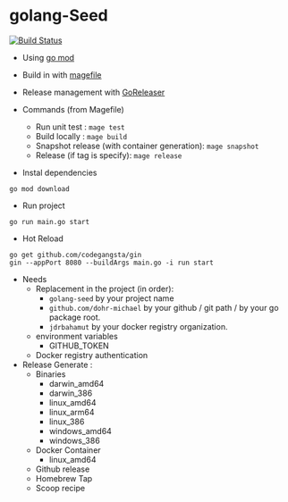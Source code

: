 golang-Seed
===========

[![Build Status](https://travis-ci.org/dohr-michael/golang-seed.svg?branch=master)](https://travis-ci.org/dohr-michael/golang-seed)


- Using [go mod](https://github.com/golang/go/wiki/Modules)
- Build in with [magefile](https://magefile.org/)
- Release management with [GoReleaser](https://goreleaser.com/)

- Commands (from Magefile)
    - Run unit test : `mage test` 
    - Build locally : `mage build` 
    - Snapshot release (with container generation): `mage snapshot` 
    - Release (if tag is specify): `mage release`
- Instal dependencies
```
go mod download
```
- Run project
```
go run main.go start
```
- Hot Reload
```
go get github.com/codegangsta/gin
gin --appPort 8080 --buildArgs main.go -i run start
```

- Needs
    - Replacement in the project (in order):
        - `golang-seed` by your project name
        - `github.com/dohr-michael` by your github / git path / by your go package root.
        - `jdrbahamut` by your docker registry organization.
    - environment variables
        - GITHUB_TOKEN
    - Docker registry authentication
- Release Generate :
    - Binaries
        - darwin_amd64
        - darwin_386
        - linux_amd64
        - linux_arm64
        - linux_386
        - windows_amd64
        - windows_386
    - Docker Container
        - linux_amd64
    - Github release
    - Homebrew Tap
    - Scoop recipe
